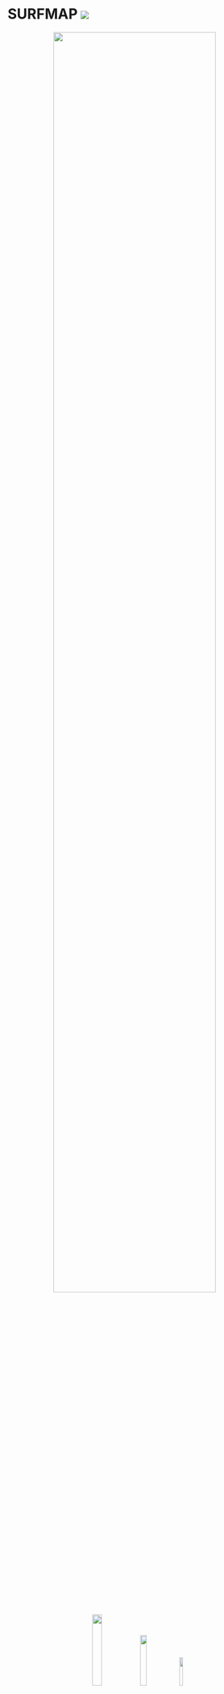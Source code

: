 # SURFMAP ![](https://img.shields.io/badge/version-2.0.0-blue)

<p align="center">
  <img src="./doc/images/toc_Schweke_SURFMAP_cmyk.png" width="80%"/>
  
</p>
<div align="center">
  <a><img src="https://img.shields.io/badge/Unix%20based%20os-053766?style=for-the-badge&logo=Linux&logoColor=white&" width="19%"/></a>
  <a><img src="https://img.shields.io/badge/Python3.7+-FFD43B?style=for-the-badge&logo=python&logoColor=blue" width="16%"/></a>
  <a><img src="https://img.shields.io/badge/Docker-2CA5E0?style=for-the-badge&logo=docker&logoColor=white" width="12%"/></a>

  <a><img src="https://badges.aleen42.com/src/cli.svg" width="7%"/></a>

</div>

https://badges.aleen42.com/src/cli.svg

# Table of contents

- [Aims](#Aims)
- [Preamble](#Preamble)
- [Download](#Download)
- [Manual Installation](#Manual-Installation)
- [Use of the pre-built docker image of SURFMAP](#Use-of-the-pre-built-docker-image-of-SURFMAP)
- [Usage of SURFMAP](#Usage-of-SURFMAP)
- [Installing APBS](#Installing-APBS)
- [How to cite SURFMAP](#How-to-cite-SURFMAP)


# Aims
[Go to the top](#Table-of-contents)

<div>
<img src="./doc/images/TOC_Schweke_manuscript_revisions_forGitHub.png" width="60%" align="right"/>

SURFMAP is a free standalone and easy-to-use software that enables the fast and automated 2-D projection of either predefined features of protein surface (electrostatic potential, Kyte-Doolittle hydrophobicity, Wimley-White hydrophobicity, stickiness and surface relief) or any descriptor encoded in the temperature factor column of a PDB file. The 2-D maps computed by SURFMAP can be used to analyze and/or compare protein surface properties.
</div>
<br>

<!-- ![version](https://img.shields.io/badge/version-2.0.0-blue?style=for-the-badge)
![](https://img.shields.io/badge/Python3.6+-FFD43B?style=for-the-badge&logo=python&logoColor=blue)

![](https://img.shields.io/badge/R-276DC3?style=for-the-badge&logo=r&logoColor=white)

![]()
![](https://img.shields.io/github/forks/i2bc/SURFMAP?style=for-the-badge)
![](https://img.shields.io/github/stars/i2bc/SURFMAP?style=for-the-badge)
![](https://img.shields.io/github/issues/i2bc/SURFMAP?style=for-the-badge)
![](https://img.shields.io/github/license/i2bc/SURFMAP?style=for-the-badge) -->


# Installation
[Go to the top](#Table-of-contents)

SURFMAP is a command-line tool that requires a UNIX-based OS system. It is written in python (version 3.7), R (version 3.6) and bash. It relies on the already included MSMS software (1) and may optionally require APBS (2) if the user wants to perform electrostatics calculations. 

All those requirements (including APBS) are fullfilled in a [pre-built docker image](#Use-of-the-pre-built-docker-image-of-SURFMAP) that we recommend the user to use. If you don't want to use docker, SURFMAP can be installed locally on your computer.


### Requirements

For a usage of SURFMAP through a:
<details>
<summary>docker image</summary>
- an UNIX-based OS system (any linux distribution, a MacOS system or WSL2 on windows)
- python >= 3.7
- docker
</details>


<details>
<summary>local install</summary>

- an UNIX-based OS system (any linux distribution, a MacOS system or WSL2 on windows)
- python >= 3.7
- R >= 3.6
- APBS (optional: only if you want to compute electrostatics potential)
 
</details>


## Download
[Go to the top](#Table-of-contents)

The recommended way to retrieve the project is to clone the repository.
```
git clone https://github.com/i2bc/SURFMAP.git
```
It will allow you to easily update SURFMAP with its latest version through the command `git pull`


Alternatively, you can click <a href="https://github.com/i2bc/SURFMAP/releases/latest" target="_blank">here</a> to access the latest source code of the release.
After downloading, you'll need to unarchive the project. If you downloaded:
- the .zip file: type on a terminal (Unix and macOS): `unzip SURFMAP-x.x.x.zip`
- the .tar.gz file: type on a terminal (Unix and macOS): `tar xzvf SURFMAP-x.x.x.tar.gz`


# Manual Installation
## Requirements:
- an UNIX-based OS system (any linux distribution, a MacOS system or WSL2 on windows)
- python >= 3.7
- R >= 3.6
- nawk


Once downloaded, please go to the SURFMAP directory where you should have the following files/directories:

```
# cd SURFMAP-x-x/ if you downloaded an archived project
cd SURFMAP/
ls -l
```

<pre><font color="#3465A4"><b>.</b></font>
├── <font color="#3465A4"><b>doc</b></font>
├── <font color="#3465A4"><b>example</b></font>
├── how_to_cite_us.txt
├── LICENSE
├── <font color="#3465A4"><b>MSMS</b></font>
├── README.md
├── requirements.txt
├── <font color="#4E9A06">run_surfmap_image.py</font>
├── <font color="#3465A4"><b>scripts</b></font>
├── <font color="#4E9A06">surfmap.py</font>
├── <font color="#3465A4"><b>tools</b></font>
└── <font color="#3465A4"><b>viewer</b></font>
</pre>

## Install required python libraries

Simply type in a terminal:
```bash
pip3 install -r requirements.txt
```
SURFMAP is now ready to use. To make it sure, type in a terminal the following command:
```
python3 surfmap.py
```
This command should display:

<pre>SURFMAP:    Projection of protein surface features on 2D map
Authors:    Hugo Schweke, Marie-Hélène Mucchielli, Nicolas Chevrollier,
            Simon Gosset, Anne Lopes
Version:    x.x (latest)
Copyright (c) 2022, H. Schweke

...
    
usage: surfmap.py [-h] -pdb PDB -tomap
                           {bfactor,kyte_doolittle,binding_sites,all,circular_variance_atom,stickiness,wimley_white,electrostatics,circular_variance}
                           [-proj {sin,aitoff,moll,cyl}] [-res RES] [-rad RAD] [-d D] [-s S] [--nosmooth] [--png]
                           [--keep]
surfmap.py: error: the following arguments are required: -tomap
</pre>


# Use of the pre-built docker image of SURFMAP
[Go to the top](#Table-of-contents)

This image will work on any system that can run docker (Unix, MacOS, or Windows 10 through WSL2). It includes all the dependencies and external softwares (MSMS & APBS) to run SURFMAP so that the user don't need to install anything on its machine (except docker).  

## Get docker on your machine

You’ll first need to create an account on [docker hub](https://hub.docker.com/) and [install docker](https://docs.docker.com/get-docker/) on your machine.




## Run SURFMAP with `run_surfmap_image.py`

Once downloaded, please go to the SURFMAP directory where you should have the following files/directories:

```
# cd SURFMAP-x-x/ if you downloaded an archived project
cd SURFMAP/
```

Once you have docker installed on your machine, you are ready to use SURFMAP. Simply type in a terminal:
```bash
python3 run_surfmap_image.py
```  

The first time you’ll type it you may have to also type docker login in the terminal and fill the fields with your docker ID and docker password. It will then take few minutes to download the image on your machine. Once the SURFMAP image has been successfully downloaded on your machine, you should see after typing the `python3 run_surfmap_image.py` command in a terminal the following message:

<pre>
<font color="#4E9A06"><b>tutor@surfmap</b></font>:<font color="#3465A4"><b>~/i2bc/SURFMAP</b></font>$ python3 run_surfmap_image.py
usage: run_surfmap_image.py [-h] -pdb PDB -tomap
                      {electrostatics,all,circular_variance,circular_variance_atom,wimley_white,stickiness,kyte_doolittle,binding_sites,bfactor}
                      [-res RES] [-rad RAD] [-d D] [-s S] [--nosmooth]
                      [--png] [--keep]
run_surfmap_image.py: error: the following arguments are required: -tomap
</pre>



# Tip

<a id="surfmap-alias"></a>
Wether you call SURFMAP through `surfmap.py` or `run_surfmap_image.py`, you can make those scripts callable from anywhere on your machine. To do so, add the following lines at the end of your `~/.bashrc` (or `~/.bash_profile` or `~/.profile`) file:

```bash
# Alias to run surfmap from its docker image"
alias surfmap='python3 PATH/TO/SURFMAP/run_surfmap_image.py'
```
or 
```bash
alias surfmap='python3 PATH/TO/SURFMAP/surfmap.py'
```

Make sure to replace `PATH/TO/SURFMAP/` with the absolute path you’ve downloaded SURFMAP to. Then type `source ~/.bashrc` (or `~/.bash_profile` or `~/.profile`) in the terminal to make the change effective.

From now on, you should be able to use SURFMAP by simply typing in a terminal `surfmap`.



# Usage of SURFMAP
[Go to the top](#Table-of-contents)

If you followed the steps above, SURFMAP should be ready to use through the script `surfmap.py` (manual installation) or `run_surmap_image.py` (docker installation). In the following section, we assume SURFMAP is callable as `surfmap`, an [alias](#tip) of either `run_surfmap_image.py` or `surfmap.py`.

To guide the user on how to use SURFMAP, we will use files in the `example/` directory that can be found in the downloaded SURFMAP project:

<pre><font color="#3465A4"><b>example/</b></font>
├── 1g3n_A.pdb
├── 1gv3_A_binding_sites.pdb
├── <font color="#3465A4"><b>example_1g3n_A_stickiness/</b></font>
├── <font color="#3465A4"><b>example_1g3n_A_stickiness_allfiles/</b></font>
├── <font color="#3465A4"><b>example_1g3n_A_stickiness_mapping_residues/</b></font>
├── <font color="#3465A4"><b>example_1gv3_A_stickiness_binding_sites/</b></font>
├── <font color="#3465A4"><b>example_mapping_stickiness/</b></font>
├── README
└── residues_to_map.txt
</pre>

## SURFMAP inputs and outputs

SURFMAP allows to compute different protein surface features and to map them on a 2D plan through a projection. The user has the choice between three different projections:
- Sinusoidal, also known as Samson-Flamsteed (the default projection): pseudocylindrical equal-area map projection.
- Lambert cylindrical: cylindrical equal-area map projection; equally spaced straight meridians; true scale on the equator.
- Mollweide: equal-area, pseudocylindrical map projection onto 2-to-1 ellipse.


The user can provide two different inputs (a pdb file or a matrix file) through the two exclusive arguments `-pdb` and `-mat` respectively (see figure below). (i) a PDB file (with the arg -pdb). In this case, SURFMAP calculates and produces the resulting 2D matrix (text file that can be further processed by the user himself as desired - e.g., normalize, average with other comparable matrices etc), and generates the corresponding 2D map (PDF file). (ii) the user can directly provide SURFMAP with a matrix text file (with the arg -mat) that has been processed as desired and which follows the matrix format generated by SURFMAP. In this case, SURFMAP generates the corresponding 2D map (PDF or PNG) for visualization.

<p align="center">
  <img src="./doc/images/workflow_Surfmap.png" width="60%"/>
</p>


### SURFMAP `-pdb` option

- the `-pdb` argument must be followed by the protein structure whose surface is to be analyzed in a PDB format. 
- the `-tomap` argument must be followed by a keyword representing the protein surface feature the user wants to map.
The user can also use the option `all` to map the Kyte-Doolittle hydrophobicity, the Wimley-White hydrophobicity, the stickiness and the circular variance per residue at the same time. The available keywords are listed below (see SURFMAP_manual.pdf in `doc/` or the original article for a description):
  - wimley_white
  - kyte_doolittle
  - stickiness
  - circular_variance
  - circular_variance_atom
  - electrostatics
  - bfactor
  - binding_sites
  - all

For instance, the following command line will map the stickiness protein surface feature for the chain A of the protein [1G3N](https://www.rcsb.org/structure/1G3N):

```bash
# Considering we are in SURFMAP/example/ and surfmap is an alias of either surfmap.py or run_surfmap_image.py
surfmap -pdb example/1g3n_A.pdb -tomap stickiness
```

The above command will calculate the stickiness of the surface of 1g3n, project the resulting value in two dimensions and will generate an output directory named `output_SURFMAP_1g3n_A_stickiness/` with the following content:

<pre><font color="#3465A4"><b>output_SURFMAP_1g3n_A_stickiness/</b></font>
├── log_parameters
├── <font color="#3465A4"><b>maps/</b></font>
│   └── 1g3n_A_stickiness_map.pdf
└── <font color="#3465A4"><b>smoothed_matrices/</b></font>
    └── 1g3n_A_stickiness_smoothed_matrix.txt
</pre>

with:
- `log_parameters`: a summary of the basic parameters used to compute the map
- `1g3n_A_stickiness_sinusoidal_map.pdf`: the generated 2D map in pdf format
- `1g3n_A_stickiness_smoothed_matrix.txt`: a computed smoothed matrix file (txt file) used to generate the 2D map. This matrix has the expected format of a matrix file that can be used as a direct input of SURFMAP through the used of the `-mat` argument.

### SURFMAP `-mat` option

Alternatively, the user can provide a `-mat` argument instead of `-pdb`. In that case the user provides a matrix file computed for a property that must be given with the `-tomap` argument. SURFMAP will then generate the corresponding 2D map graphic in pdf format (by default) from it. Be careful with this option, as the matrix must be in the correct format used by SURFMAP. The main use of this option is to compute maps from 'customized' matrices. For example the user can create a map with SURFMAP for the same protein in different conformational states, and then create an "averaged" matrix for all the matrices and plot it with the option `-mat`.

As an example, the following command will generate a 2D graphic map corresponding to the averaged_matrix.txt file: 
```
surfmap -mat averaged_matrix.txt -tomap stickiness
```

The above command will generate an output directory named `output_SURFMAP_averaged_matrix_stickiness/` with the following content:

<pre><font color="#3465A4"><b>output_SURFMAP_averaged_matrix_stickiness/</b></font>
├── log_parameters
├── <font color="#3465A4"><b>maps/</b></font>
│   └── averaged_matrix_stickiness_map.pdf
└── <font color="#3465A4"><b>smoothed_matrices/</b></font>
    └── averaged_matrix_stickiness_smoothed_matrix.txt
</pre>



## SURFMAP optional parameters

The following table lists the optional parameters that can be used when running SURFMAP:

| Optional parameters | Description |
| --- | --- |
| -proj | Type of map projection (choices: `flamsteed`, `mollweide`, `lambert` - default: sinusoidal) |
| -mat | Input matrix. If the user gives an input matrix, SURFMAP will directly compute a map from it. |
| -res | File containing a list of residues to map on the projection |
| -rad | Radius added to the usual atomic radius used to calculate the solvent excluded surface. The higher the radius the smoother the surface (default: 3.0 Angström) |
| -d | Output directory where all files will be written (default: './output_SURFMAP_$pdb_$tomap' where $pdb and $tomap are the inputs given to `-pdb` and `-tomap` arguments, respectiveley) |
| -s | Size of a grid cell. Necessary that 180%cellsize == 0 (default: 5) |
| --nosmooth | If chosen, the resulted maps are not smoothed (careful: this option should be used only for discrete values!) |
| --png | If chosen, a map in png format is computed (default: only pdf format is generated) |
| --keep | If chosen, all intermediary files are kept in the output (default: only final text matrix and pdf map are kept) |

<br>

# Interactive viewer

All maps generated with SURFMAP can be interactively inspected with the help of an `index.html` file located in `SURFMAP/viewer/`.

To interactively visualize a map:
- open `index.html` in your favorite browser
- upload a smoothed matrix file (in the directory `smoothed_matrices` from an output generated with SURFMAP)

Once the map appears, you can hover over a pixel to see the corresponding residue(s) and its property value.


# Installing APBS

**Please take note that we strongly advise to use the docker image, especially if you want to compute electrostatics potential. Indeed the installation process of APBS can be tricky. By using the pre-built docker image of SURFMAP, you will not have to install anything except docker itself.**


If you choose not to use the pre-built docker image of SURFMAP and want to compute electrostatics potential, you will also need to install APBS. We recommend to install the pre-compiled binaries from the version 3.0.0 that can be found [here](https://github.com/Electrostatics/apbs/releases/tag/v3.0.0).
The install documentation from the pre-compiled binaries is accessible [there](https://apbs.readthedocs.io/en/latest/getting/index.html#installing-from-pre-compiled-binaries).


After downloading the pre-compiled binaries, you will need to edit your `~/.bashrc` (or `~/.bash_profile` or `~/.profile`) file to make your system aware of the location of some APBS-3.0.0 required paths. Let's say you have downloaded the (Linux) pre-compiled binaries of APBS here: `~/APBS-3.0.0.Linux`. Then open your favorite text editor and add the following lines:

```bash
export PATH="$HOME/APBS-3.0.0.Linux/bin:$PATH"
export LD_LIBRARY_PATH="$HOME/APBS-3.0.0.Linux/lib"
export APBS="$HOME/APBS-3.0.0.Linux/"
```

Finally type `source ~/.bashrc` (or `~/.bash_profile` or `~/.profile`) in the terminal. From now on the `apbs` command should be accessible.

You now have to fix a bug in a file used by APBS. To do so, simply type the following command:
```bash
sed -i '152s/nsmall/nsmall\[i\]/' $APBS/tools/manip/psize.py
```

Now SURFMAP should be ready for use. After typing in a terminal `apbs` you should see:

<pre>----------------------------------------------------------------------
    APBS -- Adaptive Poisson-Boltzmann Solver Version 3.0
    
    ...
    ...

    apbs [options] apbs.in

    where apbs.in is a formatted input file and [options] are:

--output-file=&lt;name&gt;     Enables output logging to the path
    listed in &lt;name&gt;.  Uses flat-file
    format is --output-format is not used.
--output-format=&lt;type&gt;   Specifies format for logging.  Options
    for type are either &quot;xml&quot; or &quot;flat&quot;.
--help                   Display this help information.
--version                Display the current APBS version.
----------------------------------------------------------------------
</pre>

### Notes on possible missing libraries

Depending on your system, you may face some missing libraries issues.

#### 1. The libreadline library is missing

 If you are getting the following error message while running APBS:

 ```
 apbs: error while loading shared libraries: libreadline.so.4: cannot open shared object file: No such file or directory 
 ```

 Your system is likely to have a `libreadline.so` in a more recent version. You can find it on a Linux distribution with the following command: `ldconfig -p | grep libreadline`

 On my machine, it tells me that `libreadline.so.8` is present in `/lib/x86_64-linux-gnu/`:
<pre><font color="#CC0000"><b>libreadline</b></font>.so.8 (libc6,x86-64) =&gt; /lib/x86_64-linux-gnu/<font color="#CC0000"><b>libreadline</b></font>.so.8
</pre>

So to fix the problem, i'll just have create a symlink to make APBS recognize `libreadline.so.8` as `libreadline.so.4`:

 ```
 sudo ln -s /lib/x86_64-linux-gnu/libreadline.so.8 /lib/x86_64-linux-gnu/libreadline.so.4
 ```

 #### 2. The libg2c library is missing

If you are getting the following error message while running APBS:

 ```
apbs: error while loading shared libraries: libg2c.so.0: cannot open shared object file: No such file or directory
 ```

 In this case, you'll have to install a gfortran compiler, for instance [g77](https://gcc.gnu.org/fortran/)

<br>
<br>

# How to cite SURFMAP
[Go to the top](#Table-of-contents)

If SURFMAP has been useful to your research, please cite us as well as the original MSMS paper:

> Hugo Schweke, Marie-Hélène Mucchielli, Nicolas Chevrollier, Simon Gosset, Anne Lopes. SURFMAP: a software for mapping in two dimensions protein surface features. J. Chem. Inf. Model. 2022. doi: 10.1021/acs.jcim.1c01269

> Sanner MF, Olson AJ, Spehner JC. Reduced surface: an efficient way to compute molecular surfaces. Biopolymers. 1996 Mar;38(3):305-20. doi: 10.1002/(SICI)1097-0282(199603)38:3%3C305::AID-BIP4%3E3.0.CO;2-Y. PMID: 8906967. https://doi.org/10.1002/(sici)1097-0282(199603)38:3%3c305::aid-bip4%3e3.0.co;2-y

<br>

Moreover, if you use APBS in your research, please cite one or more of the following papers listed in the [Supporting APBS](https://apbs.readthedocs.io/en/latest/supporting.html) documentation page.
<br>
<br>

# References
[Go to the top](#Table-of-contents)

(1) Michel Sanner, Arthur J. Olson, Jean Claude Spehner (1996). Reduced Surface: an Efficient Way to Compute Molecular Surfaces. Biopolymers, Vol 38, (3), 305-320.

(2) Jurrus E, Engel D, Star K, Monson K, Brandi J, Felberg LE, Brookes DH, Wilson L, Chen J, Liles K, Chun M, Li P, Gohara DW, Dolinsky T, Konecny R, Koes DR, Nielsen JE, Head-Gordon T, Geng W, Krasny R, Wei GW, Holst MJ, McCammon JA, Baker NA. Improvements to the APBS biomolecular solvation software suite. Protein Science, 27, 112-128, 2018.
